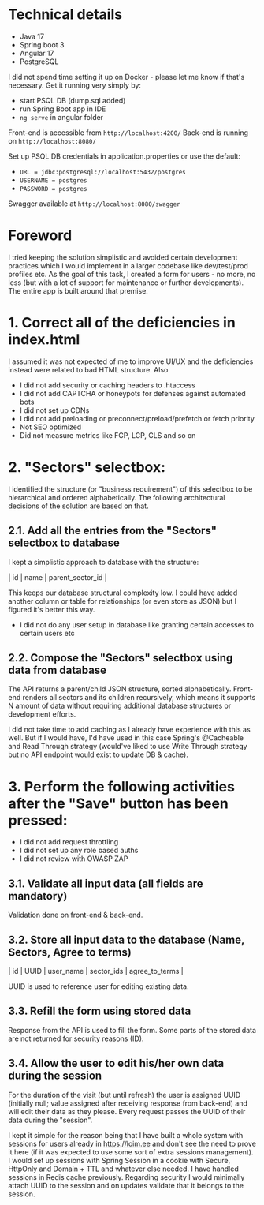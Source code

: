 # Technical details
- Java 17
- Spring boot 3
- Angular 17
- PostgreSQL

I did not spend time setting it up on Docker - please let me know if that's necessary.
Get it running very simply by:
* start PSQL DB (dump.sql added)
* run Spring Boot app in IDE
* `ng serve` in angular folder

Front-end is accessible from `http://localhost:4200/`
Back-end is running on `http://localhost:8080/`


Set up PSQL DB credentials in application.properties or use the default:
* `URL = jdbc:postgresql://localhost:5432/postgres`
* `USERNAME = postgres`
* `PASSWORD = postgres`

Swagger available at `http://localhost:8080/swagger`

# Foreword

I tried keeping the solution simplistic and avoided certain development practices which I would implement in a larger codebase like dev/test/prod profiles etc.
As the goal of this task, I created a form for users - no more, no less (but with a lot of support for maintenance or further developments). The entire app is built around that premise.

# 1. Correct all of the deficiencies in index.html

I assumed it was not expected of me to improve UI/UX and the deficiencies instead were related to bad HTML structure.
Also
* I did not add security or caching headers to .htaccess
* I did not add CAPTCHA or honeypots for defenses against automated bots
* I did not set up CDNs
* I did not add preloading or preconnect/preload/prefetch or fetch priority
* Not SEO optimized
* Did not measure metrics like FCP, LCP, CLS and so on

# 2. "Sectors" selectbox:

I identified the structure (or "business requirement") of this selectbox to be hierarchical and ordered alphabetically.
The following architectural decisions of the solution are based on that.

## 2.1. Add all the entries from the "Sectors" selectbox to database

I kept a simplistic approach to database with the structure: 

| id | name | parent_sector_id |

This keeps our database structural complexity low. 
I could have added another column or table for relationships (or even store as JSON) but I figured it's better this way.

* I did not do any user setup in database like granting certain accesses to certain users etc

## 2.2. Compose the "Sectors" selectbox using data from database

The API returns a parent/child JSON structure, sorted alphabetically.
Front-end renders all sectors and its children recursively, which means it supports N amount of data without requiring additional database structures or development efforts.

I did not take time to add caching as I already have experience with this as well. But if I would have, I'd have used in this case Spring's @Cacheable and Read Through strategy (would've liked to use Write Through strategy but no API endpoint would exist to update DB & cache).

# 3. Perform the following activities after the "Save" button has been pressed: 

* I did not add request throttling
* I did not set up any role based auths
* I did not review with OWASP ZAP

## 3.1. Validate all input data (all fields are mandatory)

Validation done on front-end & back-end.

## 3.2. Store all input data to the database (Name, Sectors, Agree to terms)

| id | UUID | user_name | sector_ids | agree_to_terms |

UUID is used to reference user for editing existing data.

## 3.3. Refill the form using stored data 

Response from the API is used to fill the form. Some parts of the stored data are not returned for security reasons (ID).

## 3.4. Allow the user to edit his/her own data during the session

For the duration of the visit (but until refresh) the user is assigned UUID (initially null; value assigned after receiving response from back-end) and will edit their data as they please.
Every request passes the UUID of their data during the "session".

I kept it simple for the reason being that I have built a whole system with sessions for users already in https://loim.ee and don't see the need to prove it here (if it was expected to use some sort of extra sessions management).
I would set up sessions with Spring Session in a cookie with Secure, HttpOnly and Domain + TTL and whatever else needed. I have handled sessions in Redis cache previously. Regarding security I would minimally attach UUID to the session and on updates validate that it belongs to the session.

